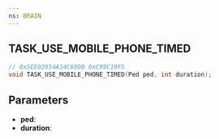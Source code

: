 ```yaml
---
ns: BRAIN
---
```

## TASK_USE_MOBILE_PHONE_TIMED

```c
// 0x5EE02954A14C69DB 0xC99C19F5
void TASK_USE_MOBILE_PHONE_TIMED(Ped ped, int duration);
```


## Parameters
* **ped**: 
* **duration**: 

